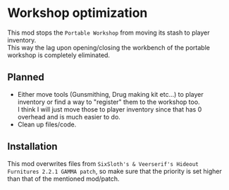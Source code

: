 # Workshop optimization
This mod stops the `Portable Workshop` from moving its stash to player inventory.  
This way the lag upon opening/closing the workbench of the portable workshop is completely eliminated.

## Planned
- Either move tools (Gunsmithing, Drug making kit etc...) to player inventory or find a way to "register" them to the workshop too.  
I think I will just move those to player inventory since that has 0 overhead and is much easier to do.
- Clean up files/code.

## Installation
This mod overwrites files from `SixSloth's & Veerserif's Hideout Furnitures 2.2.1 GAMMA patch`, so make sure that the priority is set higher than that of the mentioned mod/patch.
